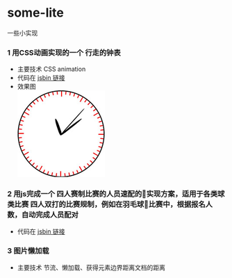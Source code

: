 # some-lite
一些小实现
### 1 用CSS动画实现的一个 行走的钟表
* 主要技术 CSS animation
* 代码在 [jsbin 链接](http://jsbin.com/sujocexuyi/edit?html,css,js,output)
* 效果图<br/>
![](./clock/clock.png)
### 2 用js完成一个 四人赛制比赛的人员速配的实现方案，适用于各类球类比赛 四人双打的比赛规制，例如在羽毛球比赛中，根据报名人数，自动完成人员配对
* 代码在 [jsbin 链接](http://jsbin.com/casedajove/edit?html,console,output)
### 3 图片懒加载
* 主要技术 节流、懒加载、获得元素边界距离文档的距离